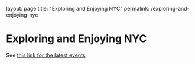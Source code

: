 layout: page
title: "Exploring and Enjoying NYC"
permalink: /exploring-and-enjoying-nyc

Exploring and Enjoying NYC
====================
See [this link for the latest events](https://kommunity.com/organizers/exploring-and-enjoying-nyc/events)

